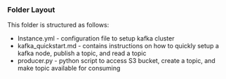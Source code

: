 
<h3>Folder Layout</h3>

This folder is structured as follows:
<ul>
    <li>Instance.yml - configuration file to setup kafka cluster</li>
    <li>kafka_quickstart.md - contains instructions on how to quickly setup a kafka node, publish a topic, and read a topic</li>
    <li>producer.py - python script to access S3 bucket, create a topic, and make topic available for consuming</li>
    </ul>
